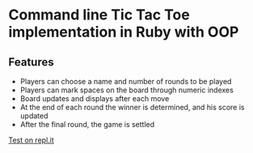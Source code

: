 # Command line Tic Tac Toe implementation in Ruby with OOP

## Features

- Players can choose a name and number of rounds to be played
- Players can mark spaces on the board through numeric indexes
- Board updates and displays after each move
- At the end of each round the winner is determined, and his score is updated
- After the final round, the game is settled

[Test on repl.it](https://repl.it/@imemdm/tictactoe)